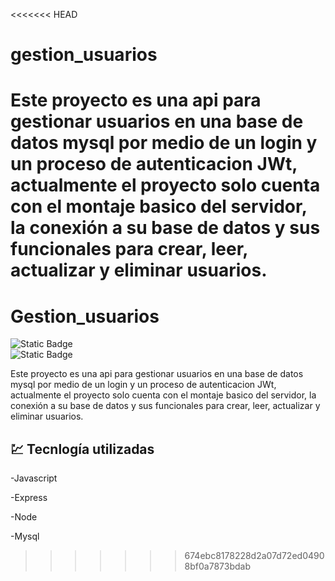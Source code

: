 <<<<<<< HEAD
# gestion_usuarios


Este  proyecto es una api para gestionar usuarios en una base de datos mysql por medio de un login y un proceso de autenticacion JWt, actualmente el proyecto solo cuenta con el montaje basico del servidor, la conexión a su base de datos y sus funcionales para crear, leer, actualizar y eliminar usuarios.
=======
# Gestion_usuarios  

![Static Badge](https://img.shields.io/badge/version-01-green)   
![Static Badge](https://img.shields.io/badge/Estado-en%20proceso...-yellow)

Este  proyecto es una api para gestionar usuarios en una base de datos mysql por medio de un login y un proceso de autenticacion JWt, actualmente el proyecto solo cuenta con el montaje basico del servidor, la conexión a su base de datos y sus funcionales para crear, leer, actualizar y eliminar usuarios.

## :chart: Tecnlogía utilizadas
-Javascript

-Express

-Node

-Mysql

>>>>>>> 674ebc8178228d2a07d72ed04908bf0a7873bdab

